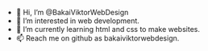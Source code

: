 - 👋 Hi, I’m @BakaiViktorWebDesign
- 👀 I’m interested in web development.
- 🌱 I’m currently learning html and css to make websites.
- 📫 Reach me on github as bakaiviktorwebdesign.

<!---
BakaiViktorWebDesign/BakaiViktorWebDesign is a ✨ special ✨ repository because its `README.md` (this file) appears on your GitHub profile.
You can click the Preview link to take a look at your changes.
--->
